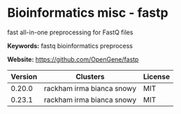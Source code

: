 # Bioinformatics misc - fastp

fast all-in-one preprocessing for FastQ files

**Keywords:** fastq bioinformatics preprocess

**Website:** <https://github.com/OpenGene/fastp>

| Version | Clusters | License |
| ------- | -------- | ------- |
| 0.20.0 | rackham irma bianca snowy | MIT |
| 0.23.1 | rackham irma bianca snowy | MIT |
